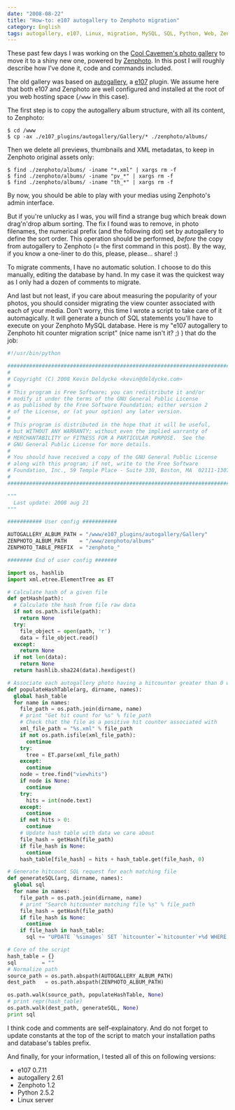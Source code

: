 ```yaml
---
date: "2008-08-22"
title: "How-to: e107 autogallery to Zenphoto migration"
category: English
tags: autogallery, e107, Linux, migration, MySQL, SQL, Python, Web, Zenphoto, Cool Cavemen
---
```


These past few days I was working on the [Cool Cavemen's photo gallery](https://coolcavemen.com/photos) to move it to a shiny new one, powered by [Zenphoto](https://zenphoto.org). In this post I will roughly describe how I've done it, code and commands included.

The old gallery was based on [autogallery](https://sourceforge.net/projects/e107autogallery), a [e107](https://e107.org) plugin. We assume here that both e107 and Zenphoto are well configured and installed at the root of you web hosting space (`/www` in this case).

The first step is to copy the autogallery album structure, with all its content, to Zenphoto:

```shell-session
$ cd /www
$ cp -ax ./e107_plugins/autogallery/Gallery/* ./zenphoto/albums/
```

Then we delete all previews, thumbnails and XML metadatas, to keep in Zenphoto original assets only:

```shell-session
$ find ./zenphoto/albums/ -iname "*.xml" | xargs rm -f
$ find ./zenphoto/albums/ -iname "pv_*" | xargs rm -f
$ find ./zenphoto/albums/ -iname "th_*" | xargs rm -f
```

By now, you should be able to play with your medias using Zenphoto's admin interface.

But if you're unlucky as I was, you will find a strange bug which break down drag'n'drop album sorting. The fix I found was to remove, in photo filenames, the numerical prefix (and the following dot) set by autogallery to define the sort order. This operation should be performed, _before_ the copy from autogallery to Zenphoto (= the first command in this post). By the way, if you know a one-liner to do this, please, please... share! :)

To migrate comments, I have no automatic solution. I choose to do this manually, editing the database by hand. In my case it was the quickest way as I only had a dozen of comments to migrate.

And last but not least, if you care about measuring the popularity of your photos, you should consider migrating the view counter associated with each of your media. Don't worry, this time I wrote a script to take care of it automagically. It will generate a bunch of SQL statements you'll have to execute on your Zenphoto MySQL database. Here is my "e107 autogallery to Zenphoto hit counter migration script" (nice name isn't it? ;) ) that do the job:

```python
#!/usr/bin/python

##############################################################################
#
# Copyright (C) 2008 Kevin Deldycke <kevin@deldycke.com>
#
# This program is Free Software; you can redistribute it and/or
# modify it under the terms of the GNU General Public License
# as published by the Free Software Foundation; either version 2
# of the License, or (at your option) any later version.
#
# This program is distributed in the hope that it will be useful,
# but WITHOUT ANY WARRANTY; without even the implied warranty of
# MERCHANTABILITY or FITNESS FOR A PARTICULAR PURPOSE.  See the
# GNU General Public License for more details.
#
# You should have received a copy of the GNU General Public License
# along with this program; if not, write to the Free Software
# Foundation, Inc., 59 Temple Place - Suite 330, Boston, MA  02111-1307, USA.
#
##############################################################################

"""
  Last update: 2008 aug 21
"""

########### User config ###########

AUTOGALLERY_ALBUM_PATH = "/www/e107_plugins/autogallery/Gallery"
ZENPHOTO_ALBUM_PATH    = "/www/zenphoto/albums"
ZENPHOTO_TABLE_PREFIX  = "zenphoto_"

######## End of user config #######

import os, hashlib
import xml.etree.ElementTree as ET

# Calculate hash of a given file
def getHash(path):
  # Calculate the hash from file raw data
  if not os.path.isfile(path):
    return None
  try:
    file_object = open(path, 'r')
    data = file_object.read()
  except:
    return None
  if not len(data):
    return None
  return hashlib.sha224(data).hexdigest()

# Associate each autogallery photo having a hitcounter greater than 0 with its MD5 hash
def populateHashTable(arg, dirname, names):
  global hash_table
  for name in names:
    file_path = os.path.join(dirname, name)
    # print "Get hit count for %s" % file_path
    # Check that the file as a positive hit counter associated with
    xml_file_path = "%s.xml" % file_path
    if not os.path.isfile(xml_file_path):
      continue
    try:
      tree = ET.parse(xml_file_path)
    except:
      continue
    node = tree.find("viewhits")
    if node is None:
      continue
    try:
      hits = int(node.text)
    except:
      continue
    if not hits > 0:
      continue
    # Update hash table with data we care about
    file_hash = getHash(file_path)
    if file_hash is None:
      continue
    hash_table[file_hash] = hits + hash_table.get(file_hash, 0)

# Generate hitcount SQL request for each matching file
def generateSQL(arg, dirname, names):
  global sql
  for name in names:
    file_path = os.path.join(dirname, name)
    # print "Search hitcounter matching file %s" % file_path
    file_hash = getHash(file_path)
    if file_hash is None:
      continue
    if file_hash in hash_table:
      sql += "UPDATE `%simages` SET `hitcounter`=`hitcounter`+%d WHERE `filename`=%r;\n" % (ZENPHOTO_TABLE_PREFIX, hash_table[file_hash], name)

# Core of the script
hash_table = {}
sql        = ""
# Normalize path
source_path = os.path.abspath(AUTOGALLERY_ALBUM_PATH)
dest_path   = os.path.abspath(ZENPHOTO_ALBUM_PATH)

os.path.walk(source_path, populateHashTable, None)
# print repr(hash_table)
os.path.walk(dest_path, generateSQL, None)
print sql
```

I think code and comments are self-explainatory. And do not forget to update constants at the top of the script to match your installation paths and database's tables prefix.

And finally, for your information, I tested all of this on following versions:

  * e107 0.7.11
  * autogallery 2.61
  * Zenphoto 1.2
  * Python 2.5.2
  * Linux server
